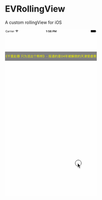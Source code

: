 # EVRollingView
A custom rollingView for iOS


![Effect](https://github.com/iwevonn/EVRollingView/blob/master/Effect.gif)